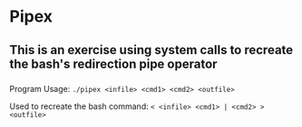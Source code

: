 # Pipex
## This is an exercise using system calls to recreate the bash's redirection pipe operator
### 

Program Usage: ```./pipex <infile> <cmd1> <cmd2> <outfile>```

Used to recreate the bash command: ```< <infile> <cmd1> | <cmd2> > <outfile>```


